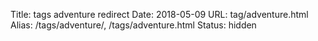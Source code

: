 Title: tags adventure redirect
Date: 2018-05-09
URL: tag/adventure.html
Alias: /tags/adventure/, /tags/adventure.html
Status: hidden